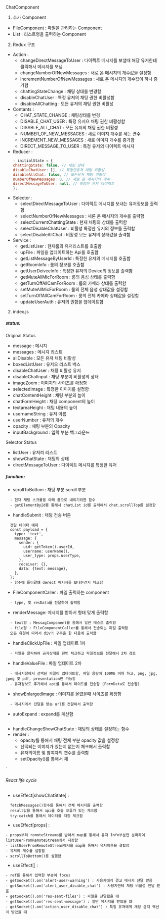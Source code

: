 ChatComponent

1. 추가 Component
- FileComponent : 파일을 관리하는 Component
- List : 리스트형을 출력하는 Component

2. Redux 구조
- Action :
  - changeDirectMessageToUser : 다이렉트 메시지를 보낼때 해당 유저한테 클릭해서 메시지를 보냄
  - changeNumberOfNewMessages : 새로 온 메시지의 개수값을 설정함
  - incrementNumberOfNewMessages : 새로 온 메시지의 개수값이 하나 증가함
  - chattingStateChange : 채팅 상태를 변경함
  - disableChatUser : 특정 유저의 채팅 권한 비활성함
  - disableAllChatting : 모든 유저의 채팅 권한 비활성
- Contants :
  - CHAT_STATE_CHANGE : 채팅상태를 변경
  - DISABLE_CHAT_USER : 특정 유저으 채팅 권한 비활성함
  - DISABLE_ALL_CHAT : 모든 유저의 채팅 권한 비활성
  - NUMBER_OF_NEW_MESSAGES : 새로 이미지 개수를 세는 변수
  - INCREMENT_NEW_MESSAGES : 새로 이미지 개수를 증가함
  - DIRECT_MESSAGE_TO_USER : 특정 유저의 다이렉트 메시지
- Reducer :
  ```js
  - initialState = {
  chattingState: false, // 채팅 상태
  disableChatUser: [], // 특정한유저 채팅 비활성
  disableAllChat: false, // 모든유저 채팅 비활성
  numberOfNewMessages: 0, // 새로 온 메시지의 개수
  directMessageToUser: null, // 특정한 유저 다이렉트
  };
  ```
- Selector :
  - selectDirectMessageToUser : 다이렉트 메시지를 보내는 유저정보를 출력함
  - selectNumberOfNewMessages : 새론 온 메시지의 개수를 출력함
  - selectCurrentChattingState : 현재 채팅의 상태를 출력함
  - selectDisableChatUser : 비활성 특정한 유저의 정보를 출력함
  - selectDisableAllChat : 비활성 모든 유저의 상태값을 출력함
- Service :
  - getListUser : 현재룸의 유저리스트를 호출함
  - upFile : 파일을 업데이트하는 Api를 호출함
  - getListMessageByUserId : 특정한 유저의 메시지를 호출함
  - getRoomInfo : 룸의 정보를 호출함
  - getUserDeivceInfo : 특정한 유저의 Device의 정보를 출력함
  - getMuteAllMicForRoom : 룸의 음성 상태를 출력함
  - getTurnOffAllCamForRoom : 룸의 카메라 상태를 출력함
  - setMuteAllMicForRoom : 룸의 전체 음성 상태값을 설정함
  - setTurnOffAllCamForRoom : 룸의 전체 카메라 상태값을 설정함
  - updateUserAuth : 유저의 권함을 업데이트함

2. index.js

##### status:
Original Status
- message : 메시지
- messages : 메시지 리스트
- allDisable : 모든 유저 채팅 비활성
- boxedListUser : 유저으 리스트 박스
- disableChatUser : 채팅 비활성 유저
- disableChatInput : 채팅 부분이 비활성의 상태
- imageZoom : 이미지의 사이즈를 확정함
- selectedImage : 특정한 이미지를 설정함
- chatContentHeight : 채팅 부분의 높이
- chatFormHeight : 채팅 component의 높이
- textareaHeight : 채팅 내용의 높이
- usernameString : 유저 이름
- userNumber : 유저의 개수
- opacity : 채팅 부분의 Opacity
- inputBackground : 입력 부분 백그라운드

Selector Status

- listUser : 유저릐 리스트
- showChatState : 채팅의 상태
- directMessageToUser : 다이렉트 메시지를 특정한 유저

##### function:

- scrollToBottom : 채팅 부분 scroll 부분

```
  - 현재 채팅 스크롤을 아래 끝으로 내리기위한 함수
  - getElementById를 통해서 chatList id를 출력해서 chat.scrollTop를 설정함
```

- handleSubmit : 채팅 전송 버튼

```
  전달 데이터 예제
  const payload = {
    type: 'text',
    message: {
      sender: {
        uid: getToken().userId,
        username: userName(),
        user_type: props.userType,
      },
      receiver: {},
      data: {text: message},
    },
  };
  - 함수에 들어갈떄 derect 메시지를 보내는건지 체크함
```

- FileComponentCaller : 파일 출력하는 component

```
  - type, 및 resData를 전달하여 출력함
```

- renderMessage: 메시지를 받아서 형태 맞게 출력함
```
  - text형 : MessagComponent를 통해서 일반 테스트 출력함
  - file형 : FileComponentCaller를 통해서 전송되는 파일 출력함
  모든 유형에 따라서 div의 구촉을 한 다음에 출력함
```
- handleClickUpFile : 파일 업데이트 1차 
```
  - 파일을 클릭하여 금지상태를 한번 체크하고 파일정보를 전달해서 2차 검토
```
- handleValueFile : 파일 업데이트 2차
```
  - 메시지창에서 선택된 파일이 업데이트함, 파일 용량이 100MB 이하 하고, png, jpg, jpeg 및 pdf, presentation만 가능함
  - 유저정보도 추가해서 api를 통해서 데이트를 전송함 (FormData로 전송함)
```
- showEnlargedImage : 이미지를 올렸을때 사이즈를 확장함
```
  - 메시지에서 전달을 받는 url를 전달해서 출력함
```
- autoExpand : expand를 계산함
```
```
- handleChangeShowChatState : 채팅의 상태를 설정하는 함수
- render : `
  - opacity를 통해서 채팅 전체 부분 opacity 값을 설정함
  - 선택되는 이미지가 있는지 없는지 체크해서 출력함
  - 유저의이름 및 참여자의 갯수를 출력함 
  - setOpacity()를 통해서 채

` 
###### React life cycle

- useEffect[showChatState] :

```
  fetchMessages()함수를 통해서 전체 메시지를 출력함
  result값을 통해서 api를 호출 오류가 있는 체크함
  try-catch를 통해서 데이터를 저장 체크함
```

- useEffect[props] :

```
- props부터 remoteStreams를 받아서 map를 통해서 유저 Info부분만 분리하여 listUserFromRemoteStream에서 저장함
- listUserFromRemoteStream에서를 map를 통해서 유저이름을 결합함
- 유저의 개수를 설장함
- scrollToBottom()를 실행함
```

- useEffect[] :

```
- ref를 통해서 입력한 부분이 focus
- getSocket().on('alert-user-warning') : 사용자에게 경고 메시지 전달 받음
- getSocket().on('alert_user_disable_chat') : 사용자한테 채팅 비활성 전달 받음
- getSocket().on('res-sent-files') : 파일을 전달했을 떄
- getSocket().on('res-sent-message') : 일반 메시지를 받았을 떄
- getSocket().on('action_user_disable_chat') : 특정 유저에게 채팅 금지 액션이 받았을 떄
```
